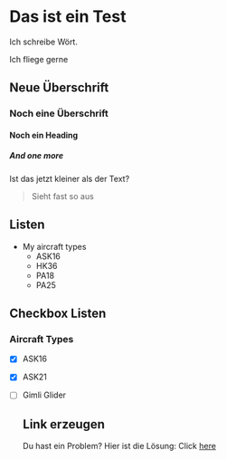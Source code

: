 # Das ist ein Test

Ich schreibe Wört.

Ich fliege gerne

## Neue Überschrift

### Noch eine Überschrift

#### Noch ein Heading

##### And one more

Ist das jetzt kleiner als der Text?

> Sieht fast so aus

## Listen

- My aircraft types
  - ASK16
  - HK36
  - PA18
  - PA25

## Checkbox Listen

### Aircraft Types

- [x] ASK16
- [x] ASK21
- [ ] Gimli Glider

  ## Link erzeugen
  Du hast ein Problem? Hier ist die Lösung: Click [here](https://google.com)
  


